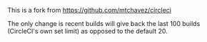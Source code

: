 This is a fork from <https://github.com/mtchavez/circleci>

The only change is recent builds will give back the last 100 builds (CircleCI's own set limit) as opposed to the default 20.
